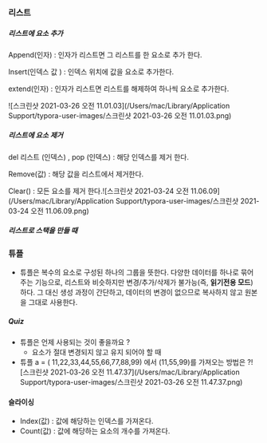 ### 리스트

##### 리스트에 요소 추가 



Append(인자) : 인자가 리스트면 그 리스트를 한 요소로 추가 한다.

Insert(인덱스 값 ) : 인덱스 위치에 값을 요소로 추가한다.

extend(인자) : 인자가 리스트면 리스트를 해제하여 하나씩 요소로 추가한다.

![스크린샷 2021-03-26 오전 11.01.03](/Users/mac/Library/Application Support/typora-user-images/스크린샷 2021-03-26 오전 11.01.03.png)





##### 리스트에 요소 제거 



del 리스트 (인덱스) , pop (인덱스) : 해당 인덱스를 제거 한다.

Remove(값) : 해당 값을 리스트에서 제거한다.

Clear() : 모든 요소를 제거 한다.![스크린샷 2021-03-24 오전 11.06.09](/Users/mac/Library/Application Support/typora-user-images/스크린샷 2021-03-24 오전 11.06.09.png)



##### 리스트로 스택을 만들 때 





### 튜플

+ 튜플은 복수의 요소로 구성된 하나의 그룹을 뜻한다. 다양한 데이터를 하나로 묶어 주는 기능으로, 리스트와 비슷하지만 변경/추가/삭제가 불가능(즉, **읽기전용 모드**) 하다. 그 대신 생성 과정이 간단하고, 데이터의 변경이 없으므로 복사하지 않고 원본을  그대로 사용한다.



##### Quiz 

+ 튜플은 언제 사용되는 것이 좋을까요 ?
  + 요소가 절대 변경되지 않고 유지 되어야 할 때
+ 튜플 a = ( 11,22,33,44,55,66,77,88,99) 에서 (11,55,99)를 가져오는 방법은 ?![스크린샷 2021-03-26 오전 11.47.37](/Users/mac/Library/Application Support/typora-user-images/스크린샷 2021-03-26 오전 11.47.37.png)



#### 슬라이싱 

+ Index(값) : 값에 해당하는 인덱스를 가져온다.
+ Count(값) : 값에 해당하는 요소의 개수를 가져온다.









